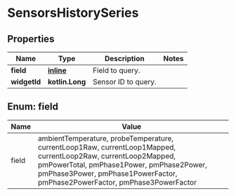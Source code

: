 
# SensorsHistorySeries

## Properties
Name | Type | Description | Notes
------------ | ------------- | ------------- | -------------
**field** | [**inline**](#FieldEnum) | Field to query. | 
**widgetId** | **kotlin.Long** | Sensor ID to query. | 


<a name="FieldEnum"></a>
## Enum: field
Name | Value
---- | -----
field | ambientTemperature, probeTemperature, currentLoop1Raw, currentLoop1Mapped, currentLoop2Raw, currentLoop2Mapped, pmPowerTotal, pmPhase1Power, pmPhase2Power, pmPhase3Power, pmPhase1PowerFactor, pmPhase2PowerFactor, pmPhase3PowerFactor



